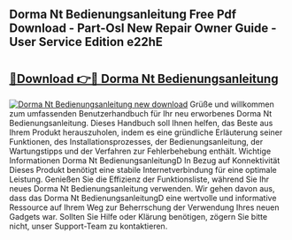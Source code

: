 ## Dorma Nt Bedienungsanleitung Free Pdf Download - Part-Osl New Repair Owner Guide - User Service Edition e22hE

# <h2><a href="http://df02m0.blite.top/?on=Dorma+Nt+Bedienungsanleitung">🔗Download 👉🔴 Dorma Nt Bedienungsanleitung</a></h2>

[![Dorma Nt Bedienungsanleitung new download](https://i.imgur.com/lujVjoI.png)](http://df02m0.blite.top/?on=Dorma+Nt+Bedienungsanleitung)
Grüße und willkommen zum umfassenden Benutzerhandbuch für Ihr neu erworbenes Dorma Nt Bedienungsanleitung. Dieses Handbuch soll Ihnen helfen, das Beste aus Ihrem Produkt herauszuholen, indem es eine gründliche Erläuterung seiner Funktionen, des Installationsprozesses, der Bedienungsanleitung, der Wartungstipps und der Verfahren zur Fehlerbehebung enthält. Wichtige Informationen Dorma Nt BedienungsanleitungD In Bezug auf Konnektivität Dieses Produkt benötigt eine stabile Internetverbindung für eine optimale Leistung. Genießen Sie die Effizienz der Funktionsliste, während Sie Ihr neues Dorma Nt Bedienungsanleitung verwenden. Wir gehen davon aus, dass das Dorma Nt BedienungsanleitungD eine wertvolle und informative Ressource auf Ihrem Weg zur Beherrschung der Verwendung Ihres neuen Gadgets war. Sollten Sie Hilfe oder Klärung benötigen, zögern Sie bitte nicht, unser Support-Team zu kontaktieren.
